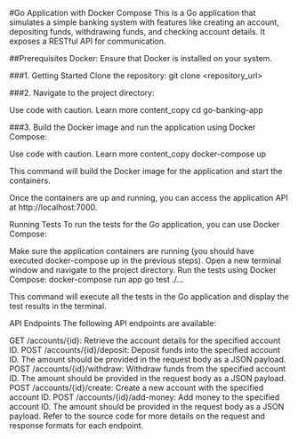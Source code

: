 #Go Application with Docker Compose
This is a Go application that simulates a simple banking system with features like creating an account, depositing funds, withdrawing funds, and checking account details. It exposes a RESTful API for communication.

##Prerequisites
Docker: Ensure that Docker is installed on your system.

###1. Getting Started
Clone the repository:
git clone <repository_url>

###2. Navigate to the project directory:

Use code with caution. Learn more
content_copy
cd go-banking-app

###3. Build the Docker image and run the application using Docker Compose:

Use code with caution. Learn more
content_copy
docker-compose up

This command will build the Docker image for the application and start the containers.

Once the containers are up and running, you can access the application API at http://localhost:7000.

Running Tests
To run the tests for the Go application, you can use Docker Compose:

Make sure the application containers are running (you should have executed docker-compose up in the previous steps).
Open a new terminal window and navigate to the project directory.
Run the tests using Docker Compose:
docker-compose run app go test ./...

This command will execute all the tests in the Go application and display the test results in the terminal.

API Endpoints
The following API endpoints are available:

GET /accounts/{id}: Retrieve the account details for the specified account ID.
POST /accounts/{id}/deposit: Deposit funds into the specified account ID. The amount should be provided in the request body as a JSON payload.
POST /accounts/{id}/withdraw: Withdraw funds from the specified account ID. The amount should be provided in the request body as a JSON payload.
POST /accounts/{id}/create: Create a new account with the specified account ID.
POST /accounts/{id}/add-money: Add money to the specified account ID. The amount should be provided in the request body as a JSON payload.
Refer to the source code for more details on the request and response formats for each endpoint.
